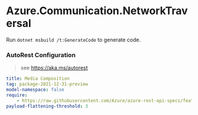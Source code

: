# Azure.Communication.NetworkTraversal

Run `dotnet msbuild /t:GenerateCode` to generate code.

### AutoRest Configuration
> see https://aka.ms/autorest

``` yaml
title: Media Composition
tag: package-2021-12-31-preview
model-namespace: false
require:
    - https://raw.githubusercontent.com/Azure/azure-rest-api-specs/feature/mediaComposition/specification/communication/data-plane/MediaComposition/readme.md
payload-flattening-threshold: 3
```
